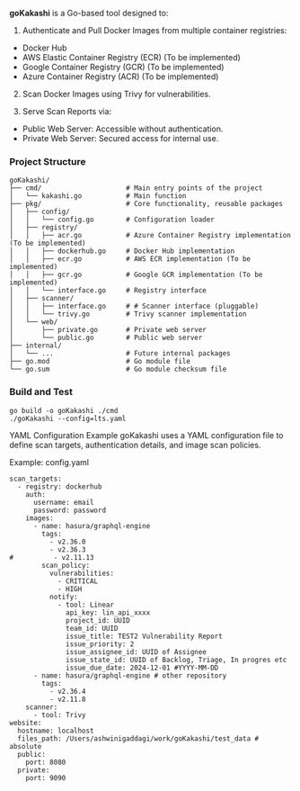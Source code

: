 **goKakashi** is a Go-based tool designed to:

1. Authenticate and Pull Docker Images from multiple container registries:
- Docker Hub 
- AWS Elastic Container Registry (ECR) (To be implemented)
- Google Container Registry (GCR) (To be implemented)
- Azure Container Registry (ACR) (To be implemented)
2. Scan Docker Images using Trivy for vulnerabilities.

3. Serve Scan Reports via:
- Public Web Server: Accessible without authentication. 
- Private Web Server: Secured access for internal use.

### Project Structure

```
goKakashi/
├── cmd/                     # Main entry points of the project
│   └── kakashi.go           # Main function
├── pkg/                     # Core functionality, reusable packages
│   ├── config/
│   │   └── config.go        # Configuration loader
│   ├── registry/
│   │   ├── acr.go           # Azure Container Registry implementation (To be implemented)
│   │   ├── dockerhub.go     # Docker Hub implementation
│   │   ├── ecr.go           # AWS ECR implementation (To be implemented)
│   │   ├── gcr.go           # Google GCR implementation (To be implemented)
│   │   └── interface.go     # Registry interface
│   ├── scanner/
│   │   ├── interface.go     # # Scanner interface (pluggable)
│   │   └── trivy.go         # Trivy scanner implementation
│   └── web/
│       ├── private.go       # Private web server
│       └── public.go        # Public web server
├── internal/
│   └── ...                  # Future internal packages
├── go.mod                   # Go module file
└── go.sum                   # Go module checksum file
```
### Build and Test
```
go build -o goKakashi ./cmd
./goKakashi --config=lts.yaml

```
YAML Configuration Example
goKakashi uses a YAML configuration file to define scan targets, authentication details, and image scan policies.

Example: config.yaml
```
scan_targets:
  - registry: dockerhub
    auth:
      username: email
      password: password
    images:
      - name: hasura/graphql-engine
        tags:
          - v2.36.0
          - v2.36.3
#          - v2.11.13
        scan_policy:
          vulnerabilities:
            - CRITICAL
            - HIGH
          notify:
            - tool: Linear
              api_key: lin_api_xxxx
              project_id: UUID
              team_id: UUID
              issue_title: TEST2 Vulnerability Report
              issue_priority: 2
              issue_assignee_id: UUID of Assignee
              issue_state_id: UUID of Backlog, Triage, In progres etc
              issue_due_date: 2024-12-01 #YYYY-MM-DD
      - name: hasura/graphql-engine # other repository
        tags:
          - v2.36.4
          - v2.11.8
    scanner:
      - tool: Trivy
website:
  hostname: localhost
  files_path: /Users/ashwinigaddagi/work/goKakashi/test_data # absolute
  public:
    port: 8080
  private:
    port: 9090


```
